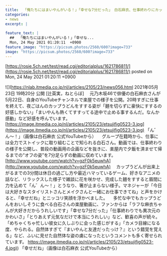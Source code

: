 ```yaml
---
title:  「俺たちにはまいやんがいる！」「幸せな7分だった」　白石麻衣、仕事終わりにカップ麺をすする姿に「好感しかない」の声  
categories:
- news
excerpt: |
  
feature_text: |
  ##  「俺たちにはまいやんがいる！」「幸せな...
  Mon, 24 May 2021 01:20:11  +0900
feature_image: "https://picsum.photos/2560/600?image=733"
image: "https://picsum.photos/2560/600?image=733"
---
```


[https://rosie.5ch.net/test/read.cgi/editorialplus/1621786811/](https://rosie.5ch.net/test/read.cgi/editorialplus/1621786811/)
posted on Mon, 24 May 2021 01:20:11  +0900

<!--more-->

![](https://nlab.itmedia.co.jp/nl/articles/2105/23/news056.html 2021年05月23日 19時20分 公開 [辻英実，ねとらぼ] 　元乃木坂46で俳優の白石麻衣さんが5月22日、自身のYouTubeチャンネルで楽屋での様子を公開。20時すぎに仕事を終えて、夜ごはんのカップうどんをすする姿が「麺を切らずに豪快にすするの好感しかない」「まいやんも熱くてすすってる途中で止める事するんだ。なんか感動」など好感を呼んでいます。 [https://image.itmedia.co.jp/nl/articles/2105/23/etsujifig0523-3.jpg](https://image.itmedia.co.jp/nl/articles/2105/23/etsujifig0523-3.jpg) 「ん゛ん〜！」（画像は白石麻衣 公式YouTubeから） 　グループ在籍時から、仕事には全力でストイックに取り組むことで知られる白石さん。動画では、仕事終わりの様子を公開し、普段の動画用の企画などを抜きに、楽屋内で夕飯を済ませて帰るまでの“オフの姿”を7分足らずの動画に収めています。 [http://www.youtube.com/watch?v=gzF0k5euwhA](http://www.youtube.com/watch?v=gzF0k5euwhA) 　カップうどんが出来上がるまでの3分間は休日の過ごし方や最近ハマっているゲーム、好きなアニメの話など、リラックスした様子で雑談に花を咲かせ、完成した麺をすすると眉間に力を込めて「ん゛ん〜！」とうなり、箸が止まらない様子。マネジャーが「今日は大好きなスタイリストさんとメイクさんと一緒にお仕事できてね」と声をかけると、「幸せだね」とニッコリ笑顔を浮かべました。 　多忙な中でもカップうどんをおいしそうに食べる白石さんの楽屋動画に、ファンからは「ラフな麻衣ちゃんが大好きだからうれしいです」「幸せな7分だった」「仕事終わりでも異次元のかわいさ」「とりあえず元気なだけで本当にうれしい」など、歓喜の声が続々。「めちゃくちゃ忙しい彼女に久しぶりに会った感じがする」「カメラ目線になる度、やられる。自然体すぎて『まいやんと友達だったっけ？』という錯覚を覚える」など、ふいに見せた自然体な姿の虜になったというコメントも多く寄せられています。 [https://image.itmedia.co.jp/nl/articles/2105/23/etsujifig0523-4.jpg)](https://image.itmedia.co.jp/nl/articles/2105/23/etsujifig0523-4.jpg)) 「幸せだね」（画像は白石麻衣 公式YouTubeから）
